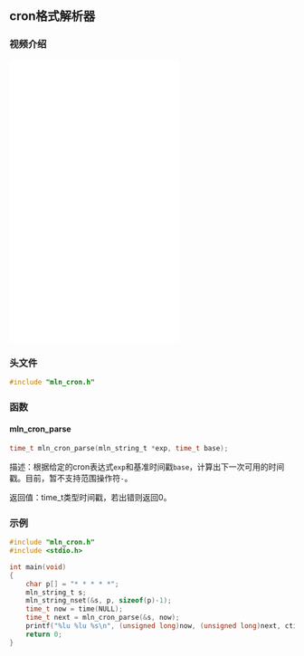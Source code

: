 ## cron格式解析器



### 视频介绍

<iframe src="//player.bilibili.com/player.html?bvid=BV1Ju4y1d7Zg&page=1&autoplay=0" scrolling="no" border="0" frameborder="no" framespacing="0" allowfullscreen="true" height="500px"> </iframe>



### 头文件

```c
#include "mln_cron.h"
```



### 函数

#### mln_cron_parse

```c
time_t mln_cron_parse(mln_string_t *exp, time_t base);
```

描述：根据给定的cron表达式`exp`和基准时间戳`base`，计算出下一次可用的时间戳。目前，暂不支持范围操作符`-`。

返回值：time_t类型时间戳，若出错则返回0。



### 示例

```c
#include "mln_cron.h"
#include <stdio.h>

int main(void)
{
    char p[] = "* * * * *";
    mln_string_t s;
    mln_string_nset(&s, p, sizeof(p)-1);
    time_t now = time(NULL);
    time_t next = mln_cron_parse(&s, now);
    printf("%lu %lu %s\n", (unsigned long)now, (unsigned long)next, ctime(&next));
    return 0;
}
```

